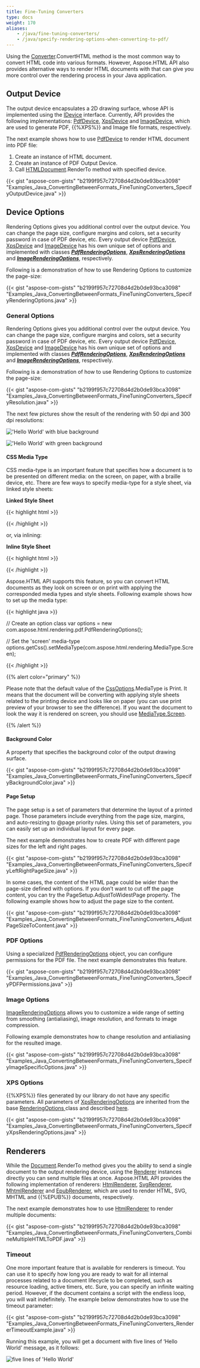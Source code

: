 ```yaml
---
title: Fine-Tuning Converters
type: docs
weight: 170
aliases:
    - /java/fine-tuning-converters/
    - /java/specify-rendering-options-when-converting-to-pdf/
---
```


Using the [Converter](https://apireference.aspose.com/html/java/com.aspose.html.converters/Converter).ConvertHTML method is the most common way to convert HTML code into various formats. However, Aspose.HTML API also provides alternative ways to render HTML documents with that can give you more control over the rendering process in your Java application.
## **Output Device**
The output device encapsulates a 2D drawing surface, whose API is implemented using the [IDevice](https://apireference.aspose.com/html/java/com.aspose.html.rendering/idevice) interface. Currently, API provides the following implementations: [PdfDevice](https://apireference.aspose.com/html/java/com.aspose.html.rendering.pdf/pdfdevice), [XpsDevice](https://apireference.aspose.com/html/java/com.aspose.html.rendering.xps/xpsdevice) and [ImageDevice](https://apireference.aspose.com/html/java/com.aspose.html.rendering.image/imagedevice), which are used to generate PDF, {{%XPS%}} and Image file formats, respectively.

The next example shows how to use [PdfDevice](https://apireference.aspose.com/html/java/com.aspose.html.rendering.pdf/pdfdevice) to render HTML document into PDF file:

1. Create an instance of HTML document.
1. Create an instance of PDF Output Device.
1. Call [HTMLDocument](https://apireference.aspose.com/html/java/com.aspose.html/HTMLDocument).RenderTo method with specified device.

{{< gist "aspose-com-gists" "b2199f957c72708d4d2b0de93bca3098" "Examples_Java_ConvertingBetweenFormats_FineTuningConverters_SpecifyOutputDevice.java" >}}
## **Device Options**
Rendering Options gives you additional control over the output device. You can change the page size, configure margins and colors, set a security password in case of PDF device, etc. Every output device [PdfDevice](https://apireference.aspose.com/html/java/com.aspose.html.rendering.pdf/pdfdevice), [XpsDevice](https://apireference.aspose.com/html/java/com.aspose.html.rendering.xps/xpsdevice) and [ImageDevice](https://apireference.aspose.com/html/java/com.aspose.html.rendering.image/imagedevice) has his own unique set of options and implemented with classes [***PdfRenderingOptions***](https://apireference.aspose.com/html/java/com.aspose.html.rendering.pdf/pdfrenderingoptions), [***XpsRenderingOptions***](https://apireference.aspose.com/html/java/com.aspose.html.rendering.xps/xpsrenderingoptions) and [***ImageRenderingOptions***](https://apireference.aspose.com/html/java/com.aspose.html.rendering.image/imagerenderingoptions), respectively.

Following is a demonstration of how to use Rendering Options to customize the page-size:

{{< gist "aspose-com-gists" "b2199f957c72708d4d2b0de93bca3098" "Examples_Java_ConvertingBetweenFormats_FineTuningConverters_SpecifyRenderingOptions.java" >}}
### **General Options**
Rendering Options gives you additional control over the output device. You can change the page size, configure margins and colors, set a security password in case of PDF device, etc. Every output device [PdfDevice](https://apireference.aspose.com/html/java/com.aspose.html.rendering.pdf/pdfdevice), [XpsDevice](https://apireference.aspose.com/html/java/com.aspose.html.rendering.xps/xpsdevice) and [ImageDevice](https://apireference.aspose.com/html/java/com.aspose.html.rendering.image/imagedevice) has his own unique set of options and implemented with classes [***PdfRenderingOptions***](https://apireference.aspose.com/html/java/com.aspose.html.rendering.pdf/pdfrenderingoptions), [***XpsRenderingOptions***](https://apireference.aspose.com/html/java/com.aspose.html.rendering.xps/xpsrenderingoptions) and [***ImageRenderingOptions***](https://apireference.aspose.com/html/java/com.aspose.html.rendering.image/imagerenderingoptions), respectively.

Following is a demonstration of how to use Rendering Options to customize the page-size:

{{< gist "aspose-com-gists" "b2199f957c72708d4d2b0de93bca3098" "Examples_Java_ConvertingBetweenFormats_FineTuningConverters_SpecifyResolution.java" >}}

The next few pictures show the result of the rendering with 50 dpi and 300 dpi resolutions:

!['Hello World' with blue background](fine-tuning-converters_1.png)

!['Hello World' with green background](fine-tuning-converters_2.png)
#### **CSS Media Type**
CSS media-type is an important feature that specifies how a document is to be presented on different media: on the screen, on paper, with a braille device, etc. There are few ways to specify media-type for a style sheet, via linked style sheets:



**Linked Style Sheet**

{{< highlight html >}}

 <link rel="stylesheet" type="text/css" media="print" href="style.javas">

{{< /highlight >}}

or, via inlining:

**Inline Style Sheet**

{{< highlight html >}}

 <style type="text/css">

@media print {

  body{ color: #000000; }

}

</style>

{{< /highlight >}}

Aspose.HTML API supports this feature, so you can convert HTML documents as they look on screen or on print with applying the corresponded media types and style sheets. Following example shows how to set up the media type:

{{< highlight java >}}

 // Create an option class
 var options = new com.aspose.html.rendering.pdf.PdfRenderingOptions();

 // Set the 'screen' media-type
 options.getCss().setMediaType(com.aspose.html.rendering.MediaType.Screen);

{{< /highlight >}}

{{% alert color="primary" %}} 

Please note that the default value of the [CssOptions](https://apireference.aspose.com/html/java/com.aspose.html.rendering/cssoptions).MediaType is Print. It means that the document will be converting with applying style sheets related to the printing device and looks like on paper (you can use print preview of your browser to see the difference). If you want the document to look the way it is rendered on screen, you should use [MediaType.Screen](https://apireference.aspose.com/html/java/com.aspose.html.rendering/MediaType).

{{% /alert %}} 
#### **Background Color**
A property that specifies the background color of the output drawing surface.

{{< gist "aspose-com-gists" "b2199f957c72708d4d2b0de93bca3098" "Examples_Java_ConvertingBetweenFormats_FineTuningConverters_SpecifyBackgroundColor.java" >}}
#### **Page Setup**
The page setup is a set of parameters that determine the layout of a printed page. Those parameters include everything from the page size, margins, and auto-resizing to @page priority rules. Using this set of parameters, you can easily set up an individual layout for every page.

The next example demonstrates how to create PDF with different page sizes for the left and right pages.



{{< gist "aspose-com-gists" "b2199f957c72708d4d2b0de93bca3098" "Examples_Java_ConvertingBetweenFormats_FineTuningConverters_SpecifyLeftRightPageSize.java" >}}

In some cases, the content of the HTML page could be wider than the page-size defined with options. If you don’t want to cut off the page content, you can try the PageSetup.AdjustToWidestPage property. The following example shows how to adjust the page size to the content. 

{{< gist "aspose-com-gists" "b2199f957c72708d4d2b0de93bca3098" "Examples_Java_ConvertingBetweenFormats_FineTuningConverters_AdjustPageSizeToContent.java" >}}
### **PDF Options**
Using a specialized [PdfRenderingOptions](https://apireference.aspose.com/html/java/com.aspose.html.rendering.pdf/pdfrenderingoptions) object, you can configure permissions for the PDF file. The next example demonstrates this feature.

{{< gist "aspose-com-gists" "b2199f957c72708d4d2b0de93bca3098" "Examples_Java_ConvertingBetweenFormats_FineTuningConverters_SpecifyPDFPermissions.java" >}}
### **Image Options**
[ImageRenderingOptions](https://apireference.aspose.com/html/java/com.aspose.html.rendering.image/imagerenderingoptions) allows you to customize a wide range of setting from smoothing (antialiasing), image resolution, and formats to image compression.

Following example demonstrates how to change resolution and antialiasing for the resulted image.

{{< gist "aspose-com-gists" "b2199f957c72708d4d2b0de93bca3098" "Examples_Java_ConvertingBetweenFormats_FineTuningConverters_SpecifyImageSpecificOptions.java" >}}
### **XPS Options**
{{%XPS%}} files generated by our library do not have any specific parameters. All parameters of [XpsRenderingOptions](https://apireference.aspose.com/html/java/com.aspose.html.rendering.xps/xpsrenderingoptions) are inherited from the base [RenderingOptions ](https://apireference.aspose.com/html/java/com.aspose.html.rendering/RenderingOptions#getPageSetup--)class and described [here](/html/java/converting-between-formats/fine-tuning-converters/#fine-tuningconverters-generaloptions).

{{< gist "aspose-com-gists" "b2199f957c72708d4d2b0de93bca3098" "Examples_Java_ConvertingBetweenFormats_FineTuningConverters_SpecifyXpsRenderingOptions.java" >}}
## **Renderers**
While the [Document](https://apireference.aspose.com/html/java/com.aspose.html.dom/Document).RenderTo method gives you the ability to send a single document to the output rendering device, using the [Renderer](https://apireference.aspose.com/html/java/com.aspose.html.rendering/renderer) instances directly you can send multiple files at once. Aspose.HTML API provides the following implementation of renderers: [HtmlRenderer](https://apireference.aspose.com/html/java/com.aspose.html.rendering.pdf/pdfdevice), [SvgRenderer](https://apireference.aspose.com/html/java/com.aspose.html.rendering.xps/xpsdevice), [MhtmlRenderer](https://apireference.aspose.com/html/java/com.aspose.html.rendering/mhtmlrenderer) and [EpubRenderer](https://apireference.aspose.com/html/java/com.aspose.html.rendering.image/imagedevice), which are used to render HTML, SVG, MHTML and {{%EPUB%}} documents, respectively.

The next example demonstrates how to use [HtmlRenderer](https://apireference.aspose.com/html/java/com.aspose.html.rendering/htmlrenderer) to render multiple documents:

{{< gist "aspose-com-gists" "b2199f957c72708d4d2b0de93bca3098" "Examples_Java_ConvertingBetweenFormats_FineTuningConverters_CombineMultipleHTMLToPDF.java" >}}
### **Timeout**
One more important feature that is available for renderers is timeout. You can use it to specify how long you are ready to wait for all internal processes related to a document lifecycle to be completed, such as resource loading, active timers, etc. Sure, you can specify an infinite waiting period. However, if the document contains a script with the endless loop, you will wait indefinitely. The example below demonstrates how to use the timeout parameter: 



{{< gist "aspose-com-gists" "b2199f957c72708d4d2b0de93bca3098" "Examples_Java_ConvertingBetweenFormats_FineTuningConverters_RendererTimeoutExample.java" >}}

Running this example, you will get a document with five lines of ‘Hello World’ message, as it follows:



![five lines of 'Hello World'](fine-tuning-converters_3.png)
